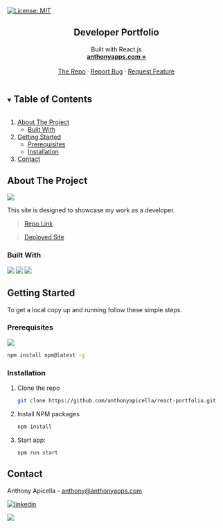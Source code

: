 [![License: MIT](https://img.shields.io/badge/License-MIT-yellow.svg)](https://opensource.org/licenses/MIT)
  <h2 align="center">Developer Portfolio</h2>

  <p align="center">
    Built with React.js
    <br />
    <a href="https://anthonyapps.com"><strong>anthonyapps.com »</strong></a>
    <br />
    <br />
    <a href="https://github.com/anthonyapicella/react-portfolio">The Repo</a>
    ·
    <a href="https://github.com/anthonyapicella/react-portfolio/issues">Report Bug</a>
    ·
    <a href="https://github.com/anthonyapicella/react-portfolio/issues">Request Feature</a>
  </p>
</p>



<!-- TABLE OF CONTENTS -->
<details open="open">
  <summary><h2 style="display: inline-block">Table of Contents</h2></summary>
  <ol>
    <li>
      <a href="#about-the-project">About The Project</a>
      <ul>
        <li><a href="#built-with">Built With</a></li>
      </ul>
    </li>
    <li>
      <a href="#getting-started">Getting Started</a>
      <ul>
        <li><a href="#prerequisites">Prerequisites</a></li>
        <li><a href="#installation">Installation</a></li>
      </ul>
    </li>
    <li><a href="#contact">Contact</a></li>
  </ol>
</details>

## About The Project

![](./src/assets/img/reactPort.gif)


This site is designed to showcase my work as a developer.

>[Repo Link](https://github.com/anthonyapicella/react-portfolio) 

>[Deployed Site](https://anthonyapps.com)

### Built With

![](https://img.shields.io/badge/React-20232A?style=for-the-badge&logo=react&logoColor=61DAFB)
![](https://img.shields.io/badge/CSS3-1572B6?style=for-the-badge&logo=css3&logoColor=white)
![](https://img.shields.io/badge/Bootstrap-563D7C?style=for-the-badge&logo=bootstrap&logoColor=white)

## Getting Started

To get a local copy up and running follow these simple steps.

### Prerequisites

![](https://img.shields.io/badge/npm-CB3837?style=for-the-badge&logo=npm&logoColor=white)
  ```sh
  npm install npm@latest -g
  ```
  
### Installation

1. Clone the repo
   ```sh
   git clone https://github.com/anthonyapicella/react-portfolio.git
   ```
2. Install NPM packages
   ```sh
   npm install
   ```
3. Start app:
   ```
   npm run start
   ```

## Contact

Anthony Apicella - anthony@anthonyapps.com

[![linkedin](https://img.shields.io/badge/LinkedIn-0077B5?style=for-the-badge&logo=linkedin&logoColor=white)](https://www.linkedin.com/in/anthony-apicella-a021301ba/)

[![](https://img.shields.io/badge/GitHub-100000?style=for-the-badge&logo=github&logoColor=white)](https://github.com/anthonyapicella)
